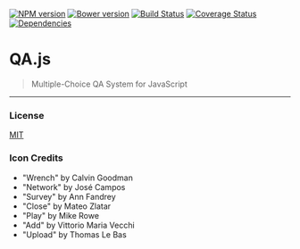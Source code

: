 [![NPM version][npm-image]][npm-url]
[![Bower version][bower-image]][bower-url]
[![Build Status][travis-image]][travis-url]
[![Coverage Status][coveralls-image]][coveralls-url]
[![Dependencies][dependencies-image]][dependencies-url]

# QA.js

> Multiple-Choice QA System for JavaScript

---
### License

[MIT](http://opensource.org/licenses/MIT)

### Icon Credits

- "Wrench" by Calvin Goodman
- "Network" by José Campos
- "Survey" by Ann Fandrey
- "Close" by Mateo Zlatar
- "Play" by Mike Rowe
- "Add" by Vittorio Maria Vecchi
- "Upload" by Thomas Le Bas

[npm-image]: https://badge.fury.io/js/qa.svg
[npm-url]: http://badge.fury.io/js/qa

[bower-image]:  https://img.shields.io/bower/v/QA.js.svg
[bower-url]: https://github.com/Planeshifter/QA.js.git

[travis-image]: https://travis-ci.org/Planeshifter/QA.js.svg
[travis-url]: https://travis-ci.org/Planeshifter/QA.js

[coveralls-image]: https://img.shields.io/coveralls/Planeshifter/QA.js/master.svg
[coveralls-url]: https://coveralls.io/r/Planeshifter/QA.js?branch=master

[dependencies-image]: http://img.shields.io/david/Planeshifter/QA.js.svg
[dependencies-url]: https://david-dm.org/Planeshifter/QA.js
